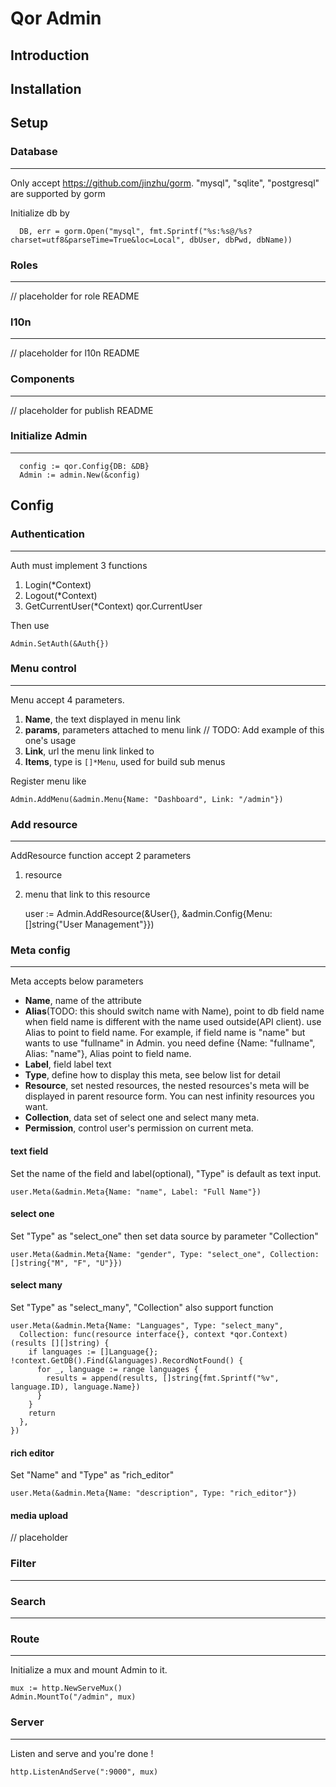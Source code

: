 # Qor Admin

## Introduction

## Installation

## Setup

### Database
---

  Only accept https://github.com/jinzhu/gorm. "mysql", "sqlite", "postgresql" are supported by gorm

  Initialize db by

      DB, err = gorm.Open("mysql", fmt.Sprintf("%s:%s@/%s?charset=utf8&parseTime=True&loc=Local", dbUser, dbPwd, dbName))

### Roles
---

  // placeholder for role README

### l10n
---

  // placeholder for l10n README

### Components
---

  // placeholder for publish README

### Initialize Admin
---

      config := qor.Config{DB: &DB}
      Admin := admin.New(&config)

## Config

### Authentication
---

  Auth must implement 3 functions

  1. Login(*Context)
  2. Logout(*Context)
  3. GetCurrentUser(*Context) qor.CurrentUser

  Then use

    Admin.SetAuth(&Auth{})

### Menu control
---

  Menu accept 4 parameters.

  1. **Name**, the text displayed in menu link
  2. **params**, parameters attached to menu link // TODO: Add example of this one's usage
  3. **Link**, url the menu link linked to
  4. **Items**, type is `[]*Menu`, used for build sub menus

  Register menu like

    Admin.AddMenu(&admin.Menu{Name: "Dashboard", Link: "/admin"})

### Add resource
---

  AddResource function accept 2 parameters

  1. resource
  2. menu that link to this resource

      user := Admin.AddResource(&User{}, &admin.Config{Menu: []string{"User Management"}})

### Meta config
---

  Meta accepts below parameters

  - **Name**, name of the attribute
  - **Alias**(TODO: this should switch name with Name), point to db field name when field name is different with the name used outside(API client). use Alias to point to field name. For example, if field name is "name" but wants to use "fullname" in Admin. you need define {Name: "fullname", Alias: "name"}, Alias point to field name.
  - **Label**, field label text
  - **Type**, define how to display this meta, see below list for detail
  - **Resource**, set nested resources, the nested resources's meta will be displayed in parent resource form. You can nest infinity resources you want.
  - **Collection**, data set of select one and select many meta.
  - **Permission**, control user's permission on current meta.

#### text field

  Set the name of the field and label(optional), "Type" is default as text input.

    user.Meta(&admin.Meta{Name: "name", Label: "Full Name"})

#### select one

  Set "Type" as "select_one" then set data source by parameter "Collection"

    user.Meta(&admin.Meta{Name: "gender", Type: "select_one", Collection: []string{"M", "F", "U"}})

#### select many

  Set "Type" as "select_many", "Collection" also support function

    user.Meta(&admin.Meta{Name: "Languages", Type: "select_many",
      Collection: func(resource interface{}, context *qor.Context) (results [][]string) {
        if languages := []Language{}; !context.GetDB().Find(&languages).RecordNotFound() {
          for _, language := range languages {
            results = append(results, []string{fmt.Sprintf("%v", language.ID), language.Name})
          }
        }
        return
      },
    })

#### rich editor

  Set "Name" and "Type" as "rich_editor"

    user.Meta(&admin.Meta{Name: "description", Type: "rich_editor"})

#### media upload

  // placeholder

### Filter
---
### Search
---
### Route
---

  Initialize a mux and mount Admin to it.

    mux := http.NewServeMux()
    Admin.MountTo("/admin", mux)

### Server
---

  Listen and serve and you're done !

    http.ListenAndServe(":9000", mux)

